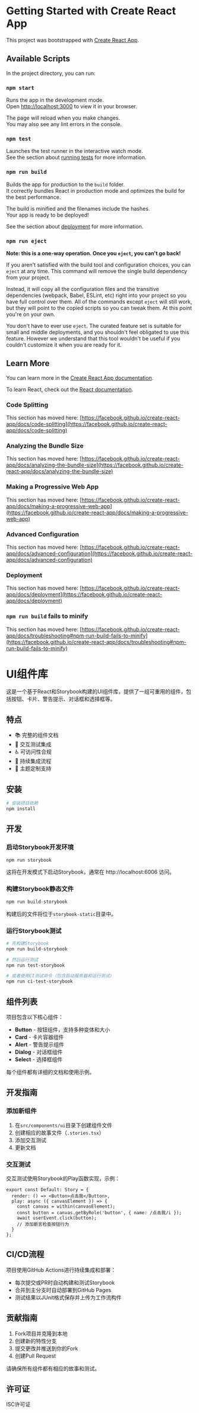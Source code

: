 # Getting Started with Create React App

This project was bootstrapped with [Create React App](https://github.com/facebook/create-react-app).

## Available Scripts

In the project directory, you can run:

### `npm start`

Runs the app in the development mode.\
Open [http://localhost:3000](http://localhost:3000) to view it in your browser.

The page will reload when you make changes.\
You may also see any lint errors in the console.

### `npm test`

Launches the test runner in the interactive watch mode.\
See the section about [running tests](https://facebook.github.io/create-react-app/docs/running-tests) for more information.

### `npm run build`

Builds the app for production to the `build` folder.\
It correctly bundles React in production mode and optimizes the build for the best performance.

The build is minified and the filenames include the hashes.\
Your app is ready to be deployed!

See the section about [deployment](https://facebook.github.io/create-react-app/docs/deployment) for more information.

### `npm run eject`

**Note: this is a one-way operation. Once you `eject`, you can't go back!**

If you aren't satisfied with the build tool and configuration choices, you can `eject` at any time. This command will remove the single build dependency from your project.

Instead, it will copy all the configuration files and the transitive dependencies (webpack, Babel, ESLint, etc) right into your project so you have full control over them. All of the commands except `eject` will still work, but they will point to the copied scripts so you can tweak them. At this point you're on your own.

You don't have to ever use `eject`. The curated feature set is suitable for small and middle deployments, and you shouldn't feel obligated to use this feature. However we understand that this tool wouldn't be useful if you couldn't customize it when you are ready for it.

## Learn More

You can learn more in the [Create React App documentation](https://facebook.github.io/create-react-app/docs/getting-started).

To learn React, check out the [React documentation](https://reactjs.org/).

### Code Splitting

This section has moved here: [https://facebook.github.io/create-react-app/docs/code-splitting](https://facebook.github.io/create-react-app/docs/code-splitting)

### Analyzing the Bundle Size

This section has moved here: [https://facebook.github.io/create-react-app/docs/analyzing-the-bundle-size](https://facebook.github.io/create-react-app/docs/analyzing-the-bundle-size)

### Making a Progressive Web App

This section has moved here: [https://facebook.github.io/create-react-app/docs/making-a-progressive-web-app](https://facebook.github.io/create-react-app/docs/making-a-progressive-web-app)

### Advanced Configuration

This section has moved here: [https://facebook.github.io/create-react-app/docs/advanced-configuration](https://facebook.github.io/create-react-app/docs/advanced-configuration)

### Deployment

This section has moved here: [https://facebook.github.io/create-react-app/docs/deployment](https://facebook.github.io/create-react-app/docs/deployment)

### `npm run build` fails to minify

This section has moved here: [https://facebook.github.io/create-react-app/docs/troubleshooting#npm-run-build-fails-to-minify](https://facebook.github.io/create-react-app/docs/troubleshooting#npm-run-build-fails-to-minify)

# UI组件库

这是一个基于React和Storybook构建的UI组件库，提供了一组可重用的组件，包括按钮、卡片、警告提示、对话框和选择框等。

## 特点

- 📚 完整的组件文档
- 🧪 交互测试集成
- ♿ 可访问性合规
- 🔄 持续集成流程
- 🎨 主题定制支持

## 安装

```bash
# 安装项目依赖
npm install
```

## 开发

### 启动Storybook开发环境

```bash
npm run storybook
```

这将在开发模式下启动Storybook，通常在 http://localhost:6006 访问。

### 构建Storybook静态文件

```bash
npm run build-storybook
```

构建后的文件将位于`storybook-static`目录中。

### 运行Storybook测试

```bash
# 先构建Storybook
npm run build-storybook

# 然后运行测试
npm run test-storybook

# 或者使用CI测试命令（包含启动服务器和运行测试）
npm run ci-test-storybook
```

## 组件列表

项目包含以下核心组件：

- **Button** - 按钮组件，支持多种变体和大小
- **Card** - 卡片容器组件
- **Alert** - 警告提示组件
- **Dialog** - 对话框组件
- **Select** - 选择框组件

每个组件都有详细的文档和使用示例。

## 开发指南

### 添加新组件

1. 在`src/components/ui`目录下创建组件文件
2. 创建相应的故事文件（`.stories.tsx`）
3. 添加交互测试
4. 更新文档

### 交互测试

交互测试使用Storybook的Play函数实现，示例：

```tsx
export const Default: Story = {
  render: () => <Button>点击我</Button>,
  play: async ({ canvasElement }) => {
    const canvas = within(canvasElement);
    const button = canvas.getByRole('button', { name: /点击我/i });
    await userEvent.click(button);
    // 添加断言检查按钮行为
  }
};
```

## CI/CD流程

项目使用GitHub Actions进行持续集成和部署：

- 每次提交或PR时自动构建和测试Storybook
- 合并到主分支时自动部署到GitHub Pages
- 测试结果以JUnit格式保存并上传为工作流构件

## 贡献指南

1. Fork项目并克隆到本地
2. 创建新的特性分支
3. 提交更改并推送到你的Fork
4. 创建Pull Request

请确保所有组件都有相应的故事和测试。

## 许可证

ISC许可证
